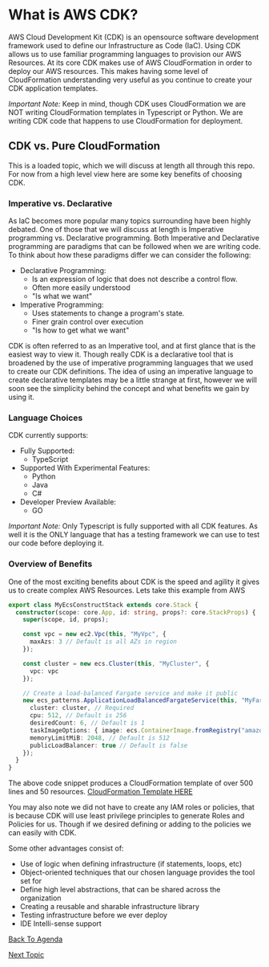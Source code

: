 # What is AWS CDK?

AWS Cloud Development Kit (CDK) is an opensource software development framework used to define our Infrastructure as Code (IaC). Using CDK allows us to use familiar programming languages
to provision our AWS Resources. At its core CDK makes use of AWS CloudFormation in order to deploy our AWS resources. This makes having some level of CloudFormation understanding
very useful as you continue to create your CDK application templates.

*Important Note:* Keep in mind, though CDK uses CloudFormation we are NOT writing CloudFormation templates in Typescript or Python. We are writing CDK code that happens to 
use CloudFormation for deployment.

## CDK vs. Pure CloudFormation
This is a loaded topic, which we will discuss at length all through this repo. For now from a high level view here are some key benefits of choosing CDK.

### Imperative vs. Declarative
As IaC becomes more popular many topics surrounding have been highly debated. One of those that we will discuss at length is Imperative programming vs. Declarative programming.
Both Imperative and Declarative programming are paradigms that can be followed when we are writing code. To think about how these paradigms differ we can consider the following:
- Declarative Programming:
    - Is an expression of logic that does not describe a control flow.
    - Often more easily understood
    - "Is what we want"
- Imperative Programming:
    - Uses statements to change a program's state.
    - Finer grain control over execution
    - "Is how to get what we want"

CDK is often referred to as an Imperative tool, and at first glance that is the easiest way to view it. Though really CDK is a declarative tool that is broadened by the use of
imperative programming languages that we used to create our CDK definitions. The idea of using an imperative language to create declarative templates may be a little strange at 
first, however we will soon see the simplicity behind the concept and what benefits we gain by using it.

### Language Choices
CDK currently supports:
- Fully Supported:
    - TypeScript
- Supported With Experimental Features:
    - Python
    - Java
    - C#
- Developer Preview Available:
    - GO
    
*Important Note:* Only Typescript is fully supported with all CDK features. As well it is the ONLY language that has a testing framework we can use to test our code before
deploying it.

### Overview of Benefits
One of the most exciting benefits about CDK is the speed and agility it gives us to create complex AWS Resources. Lets take this example from AWS
```typescript
export class MyEcsConstructStack extends core.Stack {
  constructor(scope: core.App, id: string, props?: core.StackProps) {
    super(scope, id, props);

    const vpc = new ec2.Vpc(this, "MyVpc", {
      maxAzs: 3 // Default is all AZs in region
    });

    const cluster = new ecs.Cluster(this, "MyCluster", {
      vpc: vpc
    });

    // Create a load-balanced Fargate service and make it public
    new ecs_patterns.ApplicationLoadBalancedFargateService(this, "MyFargateService", {
      cluster: cluster, // Required
      cpu: 512, // Default is 256
      desiredCount: 6, // Default is 1
      taskImageOptions: { image: ecs.ContainerImage.fromRegistry("amazon/amazon-ecs-sample") },
      memoryLimitMiB: 2048, // Default is 512
      publicLoadBalancer: true // Default is false
    });
  }
}
```

The above code snippet produces a CloudFormation template of over 500 lines and 50 resources. [CloudFormation Template HERE](https://github.com/awsdocs/aws-cdk-guide/blob/main/doc_source/my_ecs_construct-stack.yaml)

You may also note we did not have to create any IAM roles or policies, that is because CDK will use least privilege principles to generate Roles and Policies for us. 
Though if we desired defining or adding to the policies we can easily with CDK.

Some other advantages consist of:
- Use of logic when defining infrastructure (if statements, loops, etc)
- Object-oriented techniques that our chosen language provides the tool set for
- Define high level abstractions, that can be shared across the organization
- Creating a reusable and sharable infrastructure library
- Testing infrastructure before we ever deploy
- IDE Intelli-sense support


[Back To Agenda](../README.md)

[Next Topic](../reference-application/README.md)
